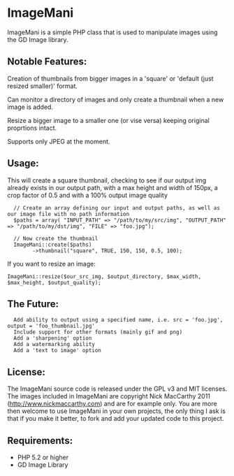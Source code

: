 ImageMani
=============

ImageMani is a simple PHP class that is used to manipulate images using the GD Image library.  

Notable Features:
------------------

Creation of thumbnails from bigger images in a 'square' or 'default (just resized smaller)' format.

Can monitor a directory of images and only create a thumbnail when a new image is added.

Resize a bigger image to a smaller one (or vise versa) keeping original proprtions intact.

Supports only JPEG at the moment.

Usage:
-------------------

This will create a square thumbnail, checking to see if our output img already exists in our output path, with a max height and width of 150px, a crop factor of 0.5 and with a 100% output image quality

      // Create an array defining our input and output paths, as well as our image file with no path information
      $paths = array( "INPUT_PATH" => "/path/to/my/src/img", "OUTPUT_PATH" => "/path/to/my/dst/img", "FILE" => "foo.jpg");

      // Now create the thumbnail 
      ImageMani::create($paths)
      		->thumbnail("square", TRUE, 150, 150, 0.5, 100);

If you want to resize an image:

	ImageMani::resize($our_src_img, $output_directory, $max_width, $max_height, $output_quality);



The Future:
-----------
      Add ability to output using a specified name, i.e. src = 'foo.jpg', output = 'foo_thumbnail.jpg'
      Include support for other formats (mainly gif and png)
      Add a 'sharpening' option
      Add a watermarking ability
      Add a 'text to image' option

License:
--------

The ImageMani source code is released under the GPL v3 and MIT licenses.  The images included in ImageMani are copyright Nick MacCarthy 2011 (http://www.nickmaccarthy.com) and are for example only.  You are more then welcome to use ImageMani in your own projects, the only thing I ask is that if you make it better, to fork and add your updated code to this project.

Requirements:
-------------------

* PHP 5.2 or higher
* GD Image Library

